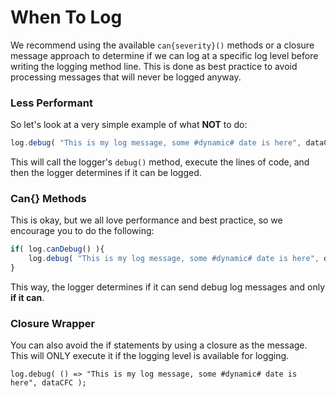 # When To Log

We recommend using the available `can{severity}()` methods or a closure message approach to determine if we can log at a specific log level before writing the logging method line. This is done as best practice to avoid processing messages that will never be logged anyway.&#x20;

### Less Performant

So let's look at a very simple example of what **NOT** to do:

```javascript
log.debug( "This is my log message, some #dynamic# date is here", dataCFC );
```

This will call the logger's `debug()` method, execute the lines of code, and then the logger determines if it can be logged.&#x20;

### Can{} Methods

This is okay, but we all love performance and best practice, so we encourage you to do the following:

```javascript
if( log.canDebug() ){
    log.debug( "This is my log message, some #dynamic# date is here", dataCFC );
}
```

This way, the logger determines if it can send debug log messages and only **if it can**.

### Closure Wrapper

You can also avoid the if statements by using a closure as the message. This will ONLY execute it if the logging level is available for logging.

```cfscript
log.debug( () => "This is my log message, some #dynamic# date is here", dataCFC );
```
